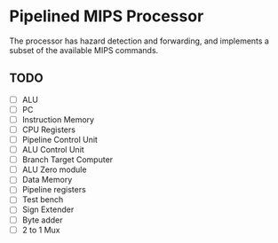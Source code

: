 # Pipelined MIPS Processor

The processor has hazard detection and forwarding, and implements a subset of the available MIPS commands.

## TODO
- [ ] ALU
- [ ] PC
- [ ] Instruction Memory
- [ ] CPU Registers
- [ ] Pipeline Control Unit
- [ ] ALU Control Unit
- [ ] Branch Target Computer
- [ ] ALU Zero module
- [ ] Data Memory
- [ ] Pipeline registers
- [ ] Test bench
- [ ] Sign Extender
- [ ] Byte adder
- [ ] 2 to 1 Mux
